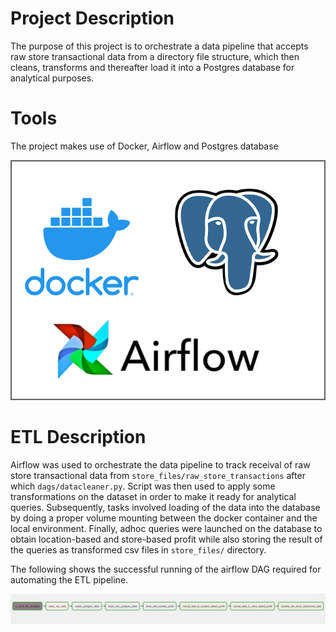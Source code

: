 # Project Description
The purpose of this project is to orchestrate a data pipeline that accepts raw store transactional data from a directory file structure, which then cleans, transforms and thereafter load it into a Postgres database for analytical purposes.

# Tools 
The project makes use of Docker, Airflow and Postgres database

![](images/postgres-airflow-docker-image.png)

# ETL Description
Airflow was used to orchestrate the data pipeline to track receival of raw store transactional data from
`store_files/raw_store_transactions` after which `dags/datacleaner.py`. Script was then used to apply some transformations on the dataset in order to make it ready for analytical queries. Subsequently, tasks involved loading of the data into the database by doing a proper volume mounting between the docker container and the local environment. Finally, adhoc queries were launched on the database to obtain location-based and store-based profit while also storing the result of the queries as
transformed csv files in `store_files/` directory.

The following shows the successful running of the airflow DAG required for automating the ETL pipeline.

![](images/store_dag_visual.PNG)


